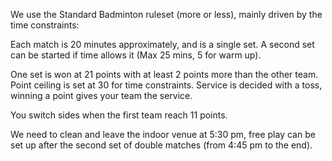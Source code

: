 We use the Standard Badminton ruleset (more or less), mainly driven by the time constraints:

Each match is 20 minutes approximately, and is a single set. A second set can be started if time allows it (Max 25 mins, 5 for warm up).

One set is won at 21 points with at least 2 points more than the other team. Point ceiling is set at 30 for time constraints.
Service is decided with a toss, winning a point gives your team the service.

You switch sides when the first team reach 11 points.

We need to clean and leave the indoor venue at 5:30 pm, free play can be set up after the second set of double matches (from 4:45 pm to the end).
